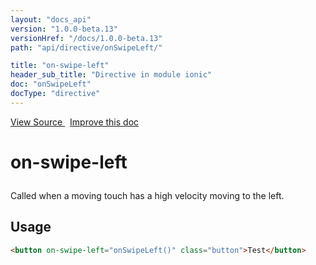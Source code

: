 ```yaml
---
layout: "docs_api"
version: "1.0.0-beta.13"
versionHref: "/docs/1.0.0-beta.13"
path: "api/directive/onSwipeLeft/"

title: "on-swipe-left"
header_sub_title: "Directive in module ionic"
doc: "onSwipeLeft"
docType: "directive"
---
```


<div class="improve-docs">
  <a href='http://github.com/driftyco/ionic/tree/master/js/angular/directive/gesture.js#L220'>
    View Source
  </a>
  &nbsp;
  <a href='http://github.com/driftyco/ionic/edit/master/js/angular/directive/gesture.js#L220'>
    Improve this doc
  </a>
</div>




<h1 class="api-title">

  on-swipe-left



</h1>





Called when a moving touch has a high velocity moving to the left.








  
<h2 id="usage">Usage</h2>
  
```html
<button on-swipe-left="onSwipeLeft()" class="button">Test</button>
```
  
  

  





